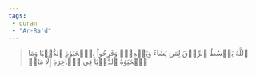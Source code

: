 ```yaml
---
tags: 
 - quran 
 - "Ar-Ra'd"
---
```


> ٱللَّهُ يَبۡسُطُ ٱلرِّزۡقَ لِمَن يَشَآءُ وَيَقۡدِرُۚ وَفَرِحُواْ بِٱلۡحَيَوٰةِ ٱلدُّنۡيَا وَمَا ٱلۡحَيَوٰةُ ٱلدُّنۡيَا فِي ٱلۡأٓخِرَةِ إِلَّا مَتَٰعٞ
